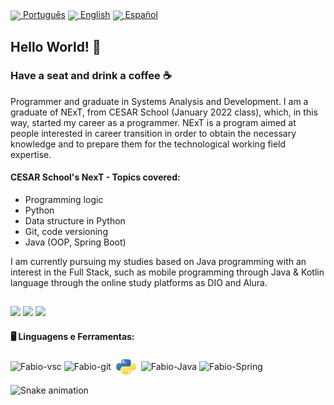 <tr><td><a href="README.md"><img src="https://i.imgur.com/0AUV6Hy.png" height="28" align="center">  Português</a></td></tr>  <tr><td><a href="README_us.md"><img src="https://i.imgur.com/Ja6zOUB.png" height="28" align="center"> English</a></td></tr>  <tr><td><a href="README_es.md"><img src="https://i.imgur.com/aTLvLiO.png" height="28" align="center"> Español</a></td></tr>


## Hello World! 👋

### Have a seat and drink a coffee ☕

Programmer and graduate in Systems Analysis and Development. I am a graduate of NExT, from CESAR School (January 2022 class), which, in this way, started my career as a programmer. NExT is a program aimed at people interested in career transition in order to obtain the necessary knowledge and to prepare them for the technological working field expertise.

#### CESAR School's NexT - Topics covered:
- Programming logic
- Python
- Data structure in Python
- Git, code versioning
- Java (OOP, Spring Boot)

I am currently pursuing my studies based on Java programming with an interest in the Full Stack, such as mobile programming through Java & Kotlin language through the online study platforms as DIO and Alura.

##

 <div> 
  <a href = "mailto:fabioreis.paz@gmail.com"><img src="https://img.shields.io/badge/Gmail-D14836?style=for-the-badge&logo=gmail&logoColor=white" target="_blank"></a>
  <a href="https://www.linkedin.com/in/fabioreispaz/" target="_blank"><img src="https://img.shields.io/badge/LinkedIn-0077B5?style=for-the-badge&logo=linkedin&logoColor=white" target="_blank"></a>
  <a href="https://instagram.com/fabio.rreis" target="_blank"><img src="https://img.shields.io/badge/-Instagram-%23E4405F?style=for-the-badge&logo=instagram&logoColor=white" target="_blank"></a>

#### 🖥️ Linguagens e Ferramentas:
  <img align="center" alt="Fabio-vsc" height="30" width="40" src="https://cdn.jsdelivr.net/gh/devicons/devicon/icons/vscode/vscode-original.svg">
  <img align="center" alt="Fabio-git" height="30" width="40" src="https://cdn.jsdelivr.net/gh/devicons/devicon/icons/git/git-original.svg">
  <img align="center" alt="Fabio-Python" height="30" width="40" src="https://raw.githubusercontent.com/devicons/devicon/master/icons/python/python-original.svg">
  <img align="center" alt="Fabio-Java" height="30" width="40" src="https://cdn.jsdelivr.net/gh/devicons/devicon/icons/java/java-original.svg">
  <img align="center" alt="Fabio-Spring" height="30" width="40" src="https://cdn.jsdelivr.net/gh/devicons/devicon/icons/spring/spring-original.svg">
  
   ![Snake animation](https://github.com/fabiorpaz/fabiorpaz/blob/output/github-contribution-grid-snake.svg)
 
</div>


 
